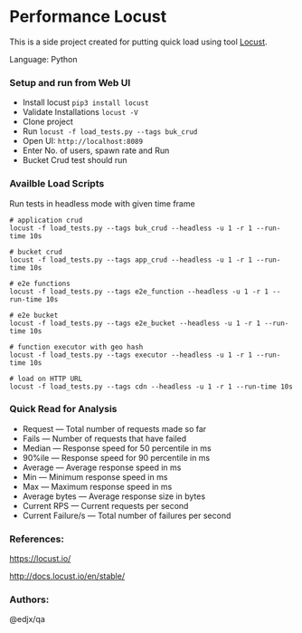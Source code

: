 # Performance Locust

This is a side project created for putting quick load using tool [Locust](https://github.com/locustio/locust).

Language: Python

### Setup and run from Web UI
- Install locust ```pip3 install locust```
- Validate Installations ```locust -V```
- Clone project
- Run ```locust -f load_tests.py --tags buk_crud```
- Open UI: ```http://localhost:8089```
- Enter No. of users, spawn rate and Run
- Bucket Crud test should run


### Availble Load Scripts

Run tests in headless mode with given time frame
```
# application crud
locust -f load_tests.py --tags buk_crud --headless -u 1 -r 1 --run-time 10s

# bucket crud
locust -f load_tests.py --tags app_crud --headless -u 1 -r 1 --run-time 10s

# e2e functions
locust -f load_tests.py --tags e2e_function --headless -u 1 -r 1 --run-time 10s

# e2e bucket
locust -f load_tests.py --tags e2e_bucket --headless -u 1 -r 1 --run-time 10s

# function executor with geo hash
locust -f load_tests.py --tags executor --headless -u 1 -r 1 --run-time 10s

# load on HTTP URL
locust -f load_tests.py --tags cdn --headless -u 1 -r 1 --run-time 10s
```


### Quick Read for Analysis
* Request — Total number of requests made so far
* Fails — Number of requests that have failed
* Median — Response speed for 50 percentile in ms
* 90%ile — Response speed for 90 percentile in ms
* Average — Average response speed in ms
* Min — Minimum response speed in ms
* Max — Maximum response speed in ms
* Average bytes — Average response size in bytes
* Current RPS — Current requests per second
* Current Failure/s — Total number of failures per second


### References:
https://locust.io/

http://docs.locust.io/en/stable/


### Authors: 

@edjx/qa

